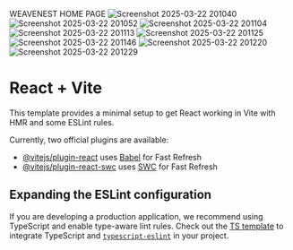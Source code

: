 WEAVENEST HOME PAGE
![Screenshot 2025-03-22 201040](https://github.com/user-attachments/assets/bb304dfc-cdd8-42f8-a894-3dd8af647c84)
![Screenshot 2025-03-22 201052](https://github.com/user-attachments/assets/8a013a9a-766b-40df-8b93-fa350313a7dc)
![Screenshot 2025-03-22 201104](https://github.com/user-attachments/assets/c279195e-27c4-46f6-9ec1-a6119f24b977)
![Screenshot 2025-03-22 201113](https://github.com/user-attachments/assets/f8dcf848-a74f-402b-8bbb-e619c566ef07)
![Screenshot 2025-03-22 201125](https://github.com/user-attachments/assets/408c7115-b84a-4df5-89b4-5774af55c28d)
![Screenshot 2025-03-22 201146](https://github.com/user-attachments/assets/e6dd54cb-50c5-4333-826a-505a6fc6c499)
![Screenshot 2025-03-22 201220](https://github.com/user-attachments/assets/fec15914-13bc-42bf-b2c8-6e7c615efdd5)
![Screenshot 2025-03-22 201229](https://github.com/user-attachments/assets/6d89315b-01cd-45ff-aff7-4c9ad89f03fa)





# React + Vite

This template provides a minimal setup to get React working in Vite with HMR and some ESLint rules.

Currently, two official plugins are available:

- [@vitejs/plugin-react](https://github.com/vitejs/vite-plugin-react/blob/main/packages/plugin-react/README.md) uses [Babel](https://babeljs.io/) for Fast Refresh
- [@vitejs/plugin-react-swc](https://github.com/vitejs/vite-plugin-react-swc) uses [SWC](https://swc.rs/) for Fast Refresh

## Expanding the ESLint configuration

If you are developing a production application, we recommend using TypeScript and enable type-aware lint rules. Check out the [TS template](https://github.com/vitejs/vite/tree/main/packages/create-vite/template-react-ts) to integrate TypeScript and [`typescript-eslint`](https://typescript-eslint.io) in your project.
